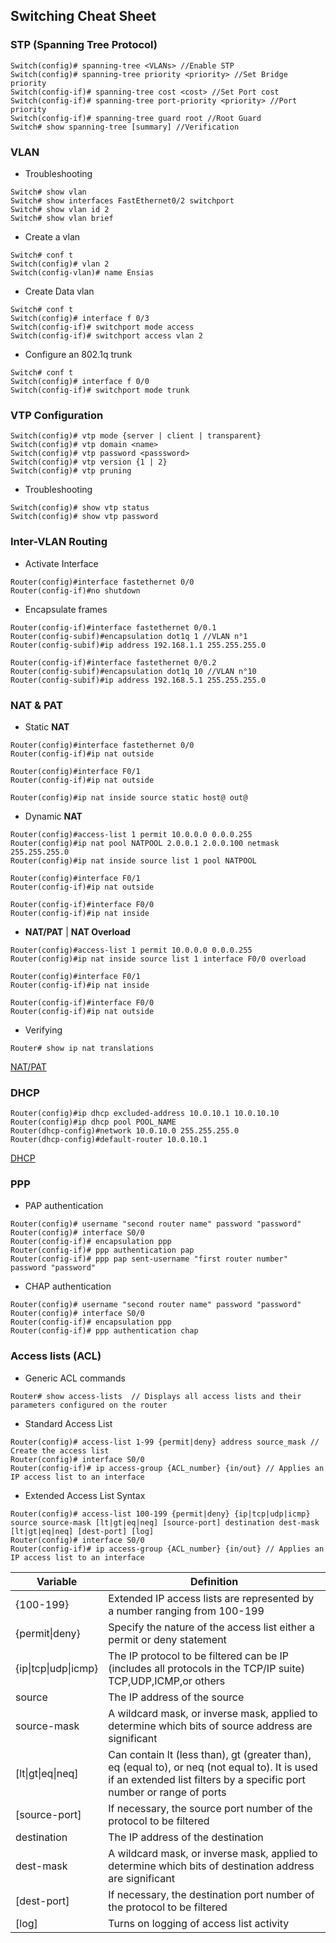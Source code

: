 ## Switching Cheat Sheet

### STP (Spanning Tree Protocol)

```
Switch(config)# spanning-tree <VLANs> //Enable STP
Switch(config)# spanning-tree priority <priority> //Set Bridge priority
Switch(config-if)# spanning-tree cost <cost> //Set Port cost
Switch(config-if)# spanning-tree port-priority <priority> //Port priority
Switch(config-if)# spanning-tree guard root //Root Guard
Switch# show spanning-tree [summary] //Verification
```

### VLAN

- Troubleshooting

```
Switch# show vlan
Switch# show interfaces FastEthernet0/2 switchport
Switch# show vlan id 2
Switch# show vlan brief
```

- Create a vlan

```
Switch# conf t
Switch(config)# vlan 2
Switch(config-vlan)# name Ensias
```

- Create Data vlan

```
Switch# conf t
Switch(config)# interface f 0/3
Switch(config-if)# switchport mode access
Switch(config-if)# switchport access vlan 2
```

- Configure an 802.1q trunk

```
Switch# conf t
Switch(config)# interface f 0/0
Switch(config-if)# switchport mode trunk
```

### VTP Configuration

```
Switch(config)# vtp mode {server | client | transparent}
Switch(config)# vtp domain <name>
Switch(config)# vtp password <passsword>
Switch(config)# vtp version {1 | 2}
Switch(config)# vtp pruning
```

- Troubleshooting

```
Switch(config)# show vtp status
Switch(config)# show vtp password
```

### Inter-VLAN Routing

- Activate Interface

```
Router(config)#interface fastethernet 0/0
Router(config-if)#no shutdown
```

- Encapsulate frames

```
Router(config-if)#interface fastethernet 0/0.1
Router(config-subif)#encapsulation dot1q 1 //VLAN n°1
Router(config-subif)#ip address 192.168.1.1 255.255.255.0

Router(config-if)#interface fastethernet 0/0.2
Router(config-subif)#encapsulation dot1q 10 //VLAN n°10
Router(config-subif)#ip address 192.168.5.1 255.255.255.0
```

### NAT & PAT

- Static **NAT**

```
Router(config)#interface fastethernet 0/0
Router(config-if)#ip nat outside

Router(config)#interface F0/1
Router(config-if)#ip nat outside

Router(config)#ip nat inside source static host@ out@
```

- Dynamic **NAT**

```
Router(config)#access-list 1 permit 10.0.0.0 0.0.0.255
Router(config)#ip nat pool NATPOOL 2.0.0.1 2.0.0.100 netmask 255.255.255.0
Router(config)#ip nat inside source list 1 pool NATPOOL

Router(config)#interface F0/1
Router(config-if)#ip nat outside

Router(config-if)#interface F0/0
Router(config-if)#ip nat inside
```

- **NAT/PAT** | **NAT Overload**

```
Router(config)#access-list 1 permit 10.0.0.0 0.0.0.255
Router(config)#ip nat inside source list 1 interface F0/0 overload

Router(config)#interface F0/1
Router(config-if)#ip nat inside

Router(config-if)#interface F0/0
Router(config-if)#ip nat outside
```

- Verifying

```
Router# show ip nat translations
```

[NAT/PAT](https://www.adldata.org/wp-content/uploads/2015/06/Cisco_NAT_Cheat_Sheet.pdf)

### DHCP

```
Router(config)#ip dhcp excluded-address 10.0.10.1 10.0.10.10
Router(config)#ip dhcp pool POOL_NAME
Router(dhcp-config)#network 10.0.10.0 255.255.255.0
Router(dhcp-config)#default-router 10.0.10.1
```

[DHCP](https://ipwithease.com/wp-content/uploads/2020/05/DHCP-CHEATSHEET-pdf.pdf)

### PPP

- PAP authentication

```
Router(config)# username "second router name" password "password"
Router(config)# interface S0/0
Router(config-if)# encapsulation ppp
Router(config-if)# ppp authentication pap
Router(config-if)# ppp pap sent-username "first router number" password "password"
```

- CHAP authentication

```
Router(config)# username "second router name" password "password"
Router(config)# interface S0/0
Router(config-if)# encapsulation ppp
Router(config-if)# ppp authentication chap
```

### Access lists (ACL)

- Generic ACL commands

```
Router# show access-lists  // Displays all access lists and their parameters configured on the router
```

- Standard Access List

```
Router(config)# access-list 1-99 {permit|deny} address source_mask // Create the access list
Router(config)# interface S0/0
Router(config-if)# ip access-group {ACL_number} {in/out} // Applies an IP access list to an interface
```

- Extended Access List Syntax

```
Router(config)# access-list 100-199 {permit|deny} {ip|tcp|udp|icmp} source source-mask [lt|gt|eq|neq] [source-port] destination dest-mask [lt|gt|eq|neq] [dest-port] [log]
Router(config)# interface S0/0
Router(config-if)# ip access-group {ACL_number} {in/out} // Applies an IP access list to an interface
```

| Variable             | Definition                                                                                                                                                              |
| -------------------- | ----------------------------------------------------------------------------------------------------------------------------------------------------------------------- |
| {100-199}            | Extended IP access lists are represented by a number ranging from 100-199                                                                                               |
| {permit\|deny}       | Specify the nature of the access list either a permit or deny statement                                                                                                 |
| {ip\|tcp\|udp\|icmp} | The IP protocol to be filtered can be IP (includes all protocols in the TCP/IP suite) TCP,UDP,ICMP,or others                                                            |
| source               | The IP address of the source                                                                                                                                            |
| source-mask          | A wildcard mask, or inverse mask, applied to determine which bits of source address are significant                                                                     |
| [lt\|gt\|eq\|neq]    | Can contain lt (less than), gt (greater than), eq (equal to), or neq (not equal to). It is used if an extended list filters by a specific port number or range of ports |
| [source-port]        | If necessary, the source port number of the protocol to be filtered                                                                                                     |
| destination          | The IP address of the destination                                                                                                                                       |
| dest-mask            | A wildcard mask, or inverse mask, applied to determine which bits of destination address are significant                                                                |
| [dest-port]          | If necessary, the destination port number of the protocol to be filtered                                                                                                |
| [log]                | Turns on logging of access list activity                                                                                                                                |
